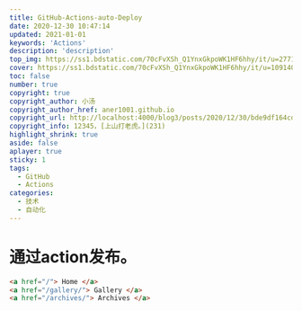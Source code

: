 ```yaml
---
title: GitHub-Actions-auto-Deploy
date: 2020-12-30 10:47:14
updated: 2021-01-01
keywords: 'Actions'
description: 'description'
top_img: https://ss1.bdstatic.com/70cFvXSh_Q1YnxGkpoWK1HF6hhy/it/u=2771978851,2906984932&fm=26&gp=0.jpg
cover: https://ss1.bdstatic.com/70cFvXSh_Q1YnxGkpoWK1HF6hhy/it/u=1091405991,859863778&fm=26&gp=0.jpg
toc: false
number: true
copyright: true
copyright_author: 小汤
copyright_author_href: aner1001.github.io
copyright_url: http://localhost:4000/blog3/posts/2020/12/30/bde9df164cd6/
copyright_info: 12345，[上山打老虎。](231)
highlight_shrink: true
aside: false
aplayer: true
sticky: 1
tags:
  - GitHub
  - Actions
categories:
  - 技术
  - 自动化
---
```



# 通过action发布。


```html
<a href="/"> Home </a>
<a href="/gallery/"> Gallery </a>
<a href="/archives/"> Archives </a>
```
